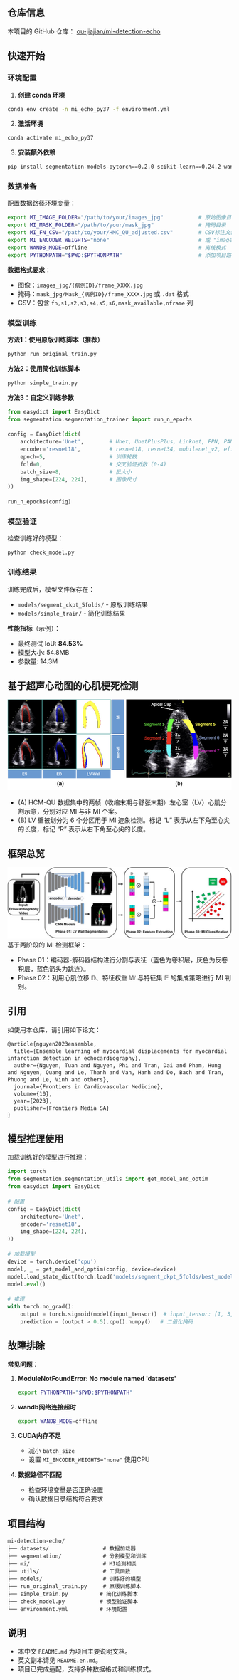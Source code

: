 ## 仓库信息

本项目的 GitHub 仓库： [ou-jiajian/mi-detection-echo](https://github.com/ou-jiajian/mi-detection-echo)

## 快速开始

### 环境配置

1. **创建 conda 环境**
```bash
conda env create -n mi_echo_py37 -f environment.yml
```

2. **激活环境**
```bash
conda activate mi_echo_py37
```

3. **安装额外依赖**
```bash
pip install segmentation-models-pytorch==0.2.0 scikit-learn==0.24.2 wandb==0.13.11
```

### 数据准备

配置数据路径环境变量：
```bash
export MI_IMAGE_FOLDER="/path/to/your/images_jpg"           # 原始图像目录
export MI_MASK_FOLDER="/path/to/your/mask_jpg"              # 掩码目录  
export MI_FN_CSV="/path/to/your/HMC_QU_adjusted.csv"        # CSV标注文件
export MI_ENCODER_WEIGHTS="none"                            # 或 "imagenet"
export WANDB_MODE=offline                                   # 离线模式
export PYTHONPATH="$PWD:$PYTHONPATH"                        # 添加项目路径
```

**数据格式要求**：
- 图像：`images_jpg/{病例ID}/frame_XXXX.jpg`
- 掩码：`mask_jpg/Mask_{病例ID}/frame_XXXX.jpg` 或 `.dat` 格式
- CSV：包含 `fn,s1,s2,s3,s4,s5,s6,mask_available,nframe` 列

### 模型训练

**方法1：使用原版训练脚本（推荐）**
```bash
python run_original_train.py
```

**方法2：使用简化训练脚本**
```bash
python simple_train.py
```

**方法3：自定义训练参数**
```python
from easydict import EasyDict
from segmentation.segmentation_trainer import run_n_epochs

config = EasyDict(dict(
    architecture='Unet',        # Unet, UnetPlusPlus, Linknet, FPN, PAN, DeepLabV3
    encoder='resnet18',         # resnet18, resnet34, mobilenet_v2, efficientnet-b0
    epoch=5,                    # 训练轮数
    fold=0,                     # 交叉验证折数 (0-4)
    batch_size=8,               # 批大小
    img_shape=(224, 224),       # 图像尺寸
))

run_n_epochs(config)
```

### 模型验证

检查训练好的模型：
```bash
python check_model.py
```

### 训练结果

训练完成后，模型文件保存在：
- `models/segment_ckpt_5folds/` - 原版训练结果
- `models/simple_train/` - 简化训练结果

**性能指标**（示例）：
- 最终测试 IoU: **84.53%**
- 模型大小: 54.8MB
- 参数量: 14.3M

## 基于超声心动图的心肌梗死检测

![左心室六分区示意图](lv-6segments.png)
- (A) HCM-QU 数据集中的两帧（收缩末期与舒张末期）左心室（LV）心肌分割示意，分别对应 MI 与非 MI 个案。
- (B) LV 壁被划分为 6 个分区用于 MI 迹象检测。标记 “L” 表示从左下角至心尖的长度，标记 “R” 表示从右下角至心尖的长度。

## 框架总览

![框架总览](overview-framework.png)
基于两阶段的 MI 检测框架：
- Phase 01：编码器-解码器结构进行分割与表征（蓝色为卷积层，灰色为反卷积层，蓝色箭头为跳连）。
- Phase 02：利用心肌位移 𝔻、特征权重 𝕎 与特征集 𝔼 的集成策略进行 MI 判别。

## 引用
如使用本仓库，请引用如下论文：
```
@article{nguyen2023ensemble,
  title={Ensemble learning of myocardial displacements for myocardial infarction detection in echocardiography},
  author={Nguyen, Tuan and Nguyen, Phi and Tran, Dai and Pham, Hung and Nguyen, Quang and Le, Thanh and Van, Hanh and Do, Bach and Tran, Phuong and Le, Vinh and others},
  journal={Frontiers in Cardiovascular Medicine},
  volume={10},
  year={2023},
  publisher={Frontiers Media SA}
}
```

## 模型推理使用

加载训练好的模型进行推理：
```python
import torch
from segmentation.segmentation_utils import get_model_and_optim
from easydict import EasyDict

# 配置
config = EasyDict(dict(
    architecture='Unet',
    encoder='resnet18',
    img_shape=(224, 224),
))

# 加载模型
device = torch.device('cpu')
model, _ = get_model_and_optim(config, device=device)
model.load_state_dict(torch.load('models/segment_ckpt_5folds/best_model.pth', map_location=device))
model.eval()

# 推理
with torch.no_grad():
    output = torch.sigmoid(model(input_tensor))  # input_tensor: [1, 3, 224, 224]
    prediction = (output > 0.5).cpu().numpy()   # 二值化掩码
```

## 故障排除

**常见问题**：

1. **ModuleNotFoundError: No module named 'datasets'**
   ```bash
   export PYTHONPATH="$PWD:$PYTHONPATH"
   ```

2. **wandb网络连接超时**
   ```bash
   export WANDB_MODE=offline
   ```

3. **CUDA内存不足**
   - 减小 `batch_size`
   - 设置 `MI_ENCODER_WEIGHTS="none"` 使用CPU

4. **数据路径不匹配**
   - 检查环境变量是否正确设置
   - 确认数据目录结构符合要求

## 项目结构

```
mi-detection-echo/
├── datasets/                 # 数据加载器
├── segmentation/             # 分割模型和训练
├── mi/                       # MI检测相关
├── utils/                    # 工具函数
├── models/                   # 训练好的模型
├── run_original_train.py     # 原版训练脚本
├── simple_train.py          # 简化训练脚本
├── check_model.py           # 模型验证脚本
└── environment.yml          # 环境配置
```

## 说明
- 本中文 `README.md` 为项目主要说明文档。
- 英文副本请见 `README.en.md`。
- 项目已完成适配，支持多种数据格式和训练模式。